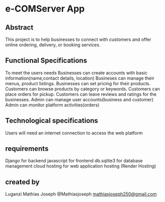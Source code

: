 # e-COMServer App

## Abstract
This project is to help businesses to connect with customers and offer online ordering, delivery, or booking services.

## Functional Specifications
To meet the users needs
Businesses can create accounts with basic information(name,contact details, location)
Busineses can manage their menus, product listings.
Businesses can set pricing for their products.
Customers can browse products by category or keywords.
Customers can place orders for pickup.
Customers can leave reviews and ratings for the businesses.
Admin can manage user accounts(business and customer)
Admin can monitor platform activities(orders)

## Technological specifications
Users will need an internet connection to access the web platform

## requirements
Django for backend
javascript for frontend
db.sqlite3 for database management
cloud hosting for web application hosting (Render Hosting)

## created by
Luganzi Mathias Joseph      @Mathiasjoseph     mathiasjoseph250@gmail.com
